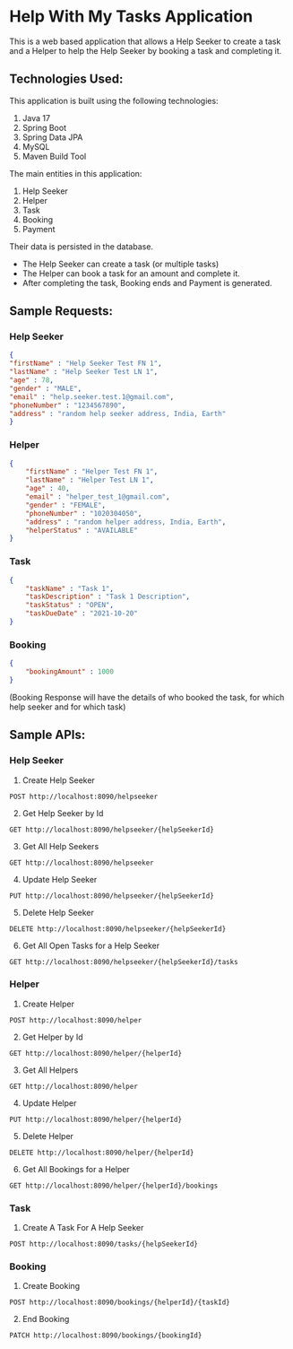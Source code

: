 # Help With My Tasks Application
This is a web based application that allows a Help Seeker to create a task and a Helper to help the Help Seeker by
booking a task and completing it.

## Technologies Used:
This application is built using the following technologies:
1. Java 17
2. Spring Boot
3. Spring Data JPA
4. MySQL
5. Maven Build Tool

The main entities in this application:
1. Help Seeker
2. Helper
3. Task
4. Booking
5. Payment

Their data is persisted in the database.

* The Help Seeker can create a task (or multiple tasks)
* The Helper can book a task for an amount and complete it.
* After completing the task, Booking ends and Payment is generated.

## Sample Requests:
### Help Seeker
```json
{
"firstName" : "Help Seeker Test FN 1",
"lastName" : "Help Seeker Test LN 1",
"age" : 78,
"gender" : "MALE",
"email" : "help.seeker.test.1@gmail.com",
"phoneNumber" : "1234567890",
"address" : "random help seeker address, India, Earth"
}
```
### Helper
```json
{
    "firstName" : "Helper Test FN 1",
    "lastName" : "Helper Test LN 1",
    "age" : 40,
    "email" : "helper_test_1@gmail.com",
    "gender" : "FEMALE",
    "phoneNumber" : "1020304050",
    "address" : "random helper address, India, Earth",
    "helperStatus" : "AVAILABLE"
}
```
### Task
```json
{
    "taskName" : "Task 1",
    "taskDescription" : "Task 1 Description",
    "taskStatus" : "OPEN",
    "taskDueDate" : "2021-10-20"
}
```
### Booking
```json
{
    "bookingAmount" : 1000
}
```

(Booking Response will have the details of who booked the task, for which help seeker and for which task)

## Sample APIs:

### Help Seeker
1. Create Help Seeker
```http request
POST http://localhost:8090/helpseeker
```
2. Get Help Seeker by Id
```http request
GET http://localhost:8090/helpseeker/{helpSeekerId}
```
3. Get All Help Seekers
```http request
GET http://localhost:8090/helpseeker
```
4. Update Help Seeker
```http request
PUT http://localhost:8090/helpseeker/{helpSeekerId}
```
5. Delete Help Seeker
```http request
DELETE http://localhost:8090/helpseeker/{helpSeekerId}
```
6. Get All Open Tasks for a Help Seeker
```http request
GET http://localhost:8090/helpseeker/{helpSeekerId}/tasks
```

### Helper
1. Create Helper
```http request
POST http://localhost:8090/helper
```
2. Get Helper by Id
```http request
GET http://localhost:8090/helper/{helperId}
```
3. Get All Helpers
```http request
GET http://localhost:8090/helper
```
4. Update Helper
```http request
PUT http://localhost:8090/helper/{helperId}
```
5. Delete Helper
```http request
DELETE http://localhost:8090/helper/{helperId}
```
6. Get All Bookings for a Helper
```http request
GET http://localhost:8090/helper/{helperId}/bookings
```

### Task
1. Create A Task For A Help Seeker
```http request
POST http://localhost:8090/tasks/{helpSeekerId}
```

### Booking
1. Create Booking
```http request
POST http://localhost:8090/bookings/{helperId}/{taskId}
```
2. End Booking
```http request
PATCH http://localhost:8090/bookings/{bookingId}
```
